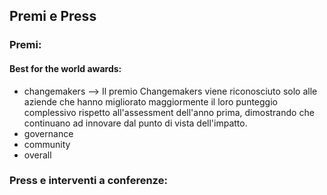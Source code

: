 ## Premi e Press

### Premi:

#### Best for the world awards:
- changemakers --> Il premio Changemakers viene riconosciuto solo alle aziende che hanno migliorato maggiormente il loro punteggio complessivo rispetto all'assessment dell'anno prima, dimostrando che continuano ad innovare dal punto di vista dell'impatto.
- governance
- community
- overall

### Press e interventi a conferenze:

